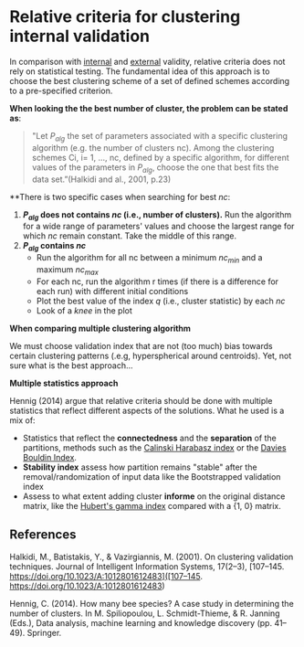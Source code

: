 # Relative criteria for clustering internal validation

In comparison with [internal](../10) and [external](../20) validity, relative 
criteria does not rely on statistical testing. 
The fundamental idea of this approach is to choose the best clustering scheme 
of a set of defined schemes according to a pre-specified criterion.

**When looking the the best number of cluster, the problem can be stated
as**:

> "Let $P_{alg}$ the set of parameters associated with a specific clustering 
> algorithm (e.g. the number of clusters nc). Among the clustering schemes Ci, 
> i= 1, ..., nc, defined by a specific algorithm, for different values of the 
> parameters in $P_{alg}$, choose the one that best fits the data set.”(Halkidi and al., 2001, p.23)

**There is two specific cases when searching for best $nc$:

1. **$P_{alg}$ does not contains $nc$ (i.e., number of clusters).** Run the algorithm for a wide range of parameters' values and choose the largest range for which $nc$ remain constant. Take the middle of this range.
2. **$P_{alg}$ contains $nc$**
	- Run the algorithm for all nc between a minimum $nc_{min}$ and a maximum $nc_{max}$
	- For each nc, run the algorithm r times (if there is a difference for each run) with different initial conditions
	- Plot the best value of the index $q$ (i.e., cluster statistic) by each $nc$
	- Look of a *knee* in the plot

**When comparing multiple clustering algorithm**

We must choose validation index that are not (too much) bias towards
certain clustering patterns (.e.g, hyperspherical around centroids).
Yet, not sure what is the best approach...

**Multiple statistics approach**

Hennig (2014) argue that relative criteria should be done with
multiple statistics that reflect different aspects of the
solutions. What he used is a mix of:

- Statistics that reflect the **connectedness** and the **separation** of the partitions, methods such as the [Calinski Harabasz index](../24) or the [Davies Bouldin Index](../25).
- **Stability index** assess how partition remains "stable" after the removal/randomization of input data like the Bootstrapped validation index
- Assess to what extent adding cluster **informe** on the original
  distance matrix, like the [Hubert's gamma index](../22) compared with
  a {1, 0} matrix.


## References
Halkidi, M., Batistakis, Y., & Vazirgiannis, M. (2001). On clustering validation techniques. Journal of Intelligent Information Systems, 17(2–3), [107–145. https://doi.org/10.1023/A:1012801612483]([107–145. https://doi.org/10.1023/A:1012801612483)

Hennig, C. (2014). How many bee species? A case study in determining the number of clusters. In M. Spiliopoulou, L. Schmidt-Thieme, & R. Janning (Eds.), Data analysis, machine learning and knowledge discovery (pp. 41–49). Springer.

